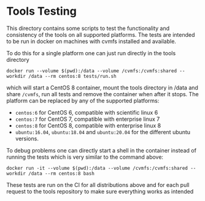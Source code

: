 # Tools Testing

This directory contains some scripts to test the functionality and consistency
of the tools on all supported platforms. The tests are intended to be run in
docker on machines with cvmfs installed and available.

To do this for a single platform one can just run directly in the tools directory

    docker run --volume $(pwd):/data --volume /cvmfs:/cvmfs:shared --workdir /data --rm centos:8 tests/run.sh

which will start a CentOS 8 container, mount the tools directory in /data and
share `/cvmfs`, run all tests and remove the container when after it stops. The
platform can be replaced by any of the supported platforms:

* `centos:6` for CentOS 6, compatible with scientific linux 6
* `centos:7` for CentOS 7, compatible with enterprise linux 7
* `centos:8` for CentOS 8, compatible with enterprise linux 8
* `ubuntu:16.04`, `ubuntu:18.04` and `ubuntu:20.04` for the different ubuntu versions.

To debug problems one can directly start a shell in the container instead of
running the tests which is very similar to the command above:

    docker run -it --volume $(pwd):/data --volume /cvmfs:/cvmfs:shared --workdir /data --rm centos:8 bash

These tests are run on the CI for all distributions above and for each pull
request to the tools repository to make sure everything works as intended
